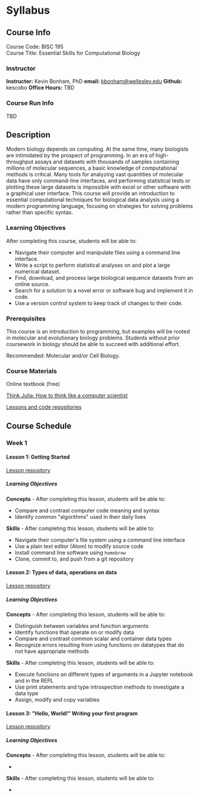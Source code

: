 # Syllabus

## Course Info

Course Code: BISC 195  
Course Title: Essential Skills for Computational Biology

### Instructor
**Instructor:** Kevin Bonham, PhD
**email:** kbonham@wellesley.edu
**Github:** kescobo
**Office Hours:** TBD

### Course Run Info

TBD
<!-- TODO: add class schedule etc -->

## Description

Modern biology depends on computing.
At the same time, many biologists are intimidated by the prospect of programming.
In an era of high-throughput assays
and datasets with thousands of samples containing millions of molecular sequences,
a basic knowledge of computational methods is critical.
Many tools for analyzing vast quantities of molecular data have only command-line interfaces,
and performing statistical tests or plotting these large datasets
is impossible with excel or other software with a graphical user interface.
This course will provide an introduction to essential computational techniques
for biological data analysis using a modern programming language,
focusing on strategies for solving problems rather than specific syntax.

### Learning Objectives

After completing this course, students will be able to:

- Navigate their computer and manipulate files using a command line interface.
- Write a script to perform statistical analyses on and plot a large numerical dataset.
- Find, download, and process large biological sequence datasets from an online source.
- Search for a solution to a novel error or software bug and implement it in code.
- Use a version control system to keep track of changes to their code.

### Prerequisites

This course is an introduction to programming,
but examples will be rooted in molecular and evolutionary biology problems.
Students without prior coursework in biology should be able to succeed with additional effort.

Recommended: Molecular and/or Cell Biology.

### Course Materials

Online textbook (free)

[Think Julia: How to think like a computer scientist](https://benlauwens.github.io/ThinkJulia.jl/latest/book.html)

[Lessons and code repositories](#) <!-- TODO: Add link -->

## Course Schedule

### Week 1

#### Lesson 1: Getting Started

[Lesson repository](#)

##### Learning Objectives

**Concepts** - After completing this lesson, students will be able to:

- Compare and contrast computer code meaning and syntax
- Identify common "algorithms" used in their daily lives

**Skills** - After completing this lesson, students will be able to:

- Navigate their computer's file system using a command line interface
- Use a plain text editor (Atom) to modify source code
- Install command line software using `homebrew`
- Clone, commit to, and push from a git repository

#### Lesson 2: Types of data, operations on data

[Lesson repository](#)

##### Learning Objectives

**Concepts** - After completing this lesson, students will be able to:

- Distinguish between variables and function arguments
- Identify functions that operate on or modify data
- Compare and contrast common scalar and container data types
- Recognize errors resulting from using functions on datatypes
  that do not have appropriate methods

**Skills** - After completing this lesson, students will be able to:

- Execute functions on different types of arguments
  in a Jupyter notebook and in the REPL
- Use print statements and type introspection methods to
  investigate a data type
- Assign, modify and copy variables


#### Lesson 3: "Hello, World!" Writing your first program

[Lesson repository](#)

##### Learning Objectives

**Concepts** - After completing this lesson, students will be able to:

-

**Skills** - After completing this lesson, students will be able to:

-
